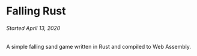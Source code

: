 
Falling Rust
============

###### *Started April 13, 2020*

A simple falling sand game written in Rust and compiled to Web Assembly.


